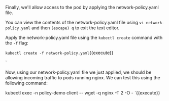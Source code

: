Finally, we'll allow access to the pod by applying the network-policy.yaml file.

You can view the contents of the network-policy.yaml file using `vi network-policy.yaml` and then `(escape) q` to exit the text editor.

Apply the network-policy.yaml file using the `kubectl create` command with the `-f` flag:

`kubectl create -f network-policy.yaml`{{execute}}

`

Now, using our network-policy.yaml file we just applied, we should be allowing incoming traffic to pods running nginx.  We can test this using the following command:

kubectl exec -n policy-demo client -- wget -q nginx  -T 2 -O -
`{{execute}}
